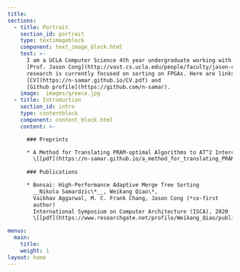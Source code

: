 ```yaml
---
title:
sections:
  - title: Portrait
    section_id: portrait
    type: textimageblock
    component: text_image_block.html
    text: >-
      I am a UCLA Computer Science 4th year undergraduate working with
      [Prof. Jason Cong](http://vast.cs.ucla.edu/people/faculty/jason-cong). My
      research is currently focused on sorting on FPGAs. Here are links to my
      [CV](https://n-samar.github.io/CV.pdf) and
      [Github profile](https://github.com/n-samar).
    image:  images/greece.jpg
  - title: Introduction
    section_id: intro
    type: contentblock
    component: content_block.html
    content: >-

      ### Preprints

      * A Method for Translating PRAM-optimal Algorithms to AT^2 Interconnect-optimal circuits  
        \[[pdf](https://n-samar.github.io/a_method_for_translating_PRAM_optimal_algorithms_to_AT^2_interconnect_optimal_circuits.pdf)\]\[[slides](https://n-samar.github.io/general_optimal_circuit_layouts.pdf)\]
    
      ### Publications

      * Bonsai: High-Performance Adaptive Merge Tree Sorting  
        __Nikola Samardzic\*__, Weikang Qiao\*,
        Vaibhav Aggarwal, M. C. Frank Chang, Jason Cong (*co-first
        author)  
        International Symposium on Computer Architecture (ISCA), 2020
        \[[pdf](https://www.researchgate.net/profile/Weikang_Qiao/publication/341080049_Bonsai_High-Performance_Adaptive_Merge_Tree_Sorting/links/5eac525792851cb2676a9de0/Bonsai-High-Performance-Adaptive-Merge-Tree-Sorting.pdf)\]\[[video](https://www.dropbox.com/s/b34cyqxuaw2tul0/S3A_P3_Samardzic_Qiao.mp4?dl=0)\]

menus:
  main:
    title: 
    weight: 1
layout: home
---
```


